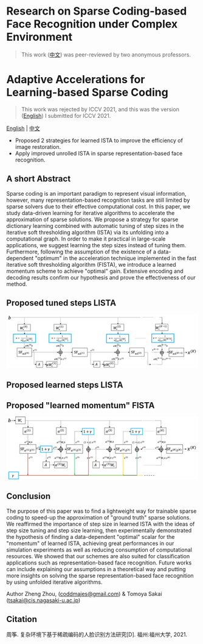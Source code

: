 # Research on Sparse Coding-based Face Recognition under Complex Environment
> This work ([中文](thesis/Research_on_Sparse_Coding-based_Face_Recognition_under_Complex_Environment.pdf)) was peer-reviewed by two anonymous professors. 

# Adaptive Accelerations for Learning-based Sparse Coding
> This work was rejected by ICCV 2021, and this was the version ([English](thesis/Adaptive_Accelerations_for_Learning-based_Sparse_Coding.pdf)) I submitted for ICCV 2021.

[English](thesis/Adaptive_Accelerations_for_Learning-based_Sparse_Coding.pdf) | [中文](thesis/Research_on_Sparse_Coding-based_Face_Recognition_under_Complex_Environment.pdf)

+ Proposed 2 strategies for learned ISTA to improve the efficiency of image restoration.
+ Apply improved unrolled ISTA in sparse representation-based face recognition. 

## A short Abstract

Sparse coding is an important paradigm to represent visual information, however, many representation-based recognition tasks are still limited by sparse solvers due to their effective computational cost. In this paper, we study data-driven learning for iterative algorithms to accelerate the approximation of sparse solutions. We propose a strategy for sparse dictionary learning combined with automatic tuning of step sizes in the iterative soft thresholding algorithm (ISTA) via its unfolding into a computational graph. In order to make it practical in large-scale applications, we suggest learning the step sizes instead of tuning them. Furthermore, following the assumption of the existence of a data-dependent "optimum" in the acceleration technique implemented in the fast iterative soft thresholding algorithm (FISTA), we introduce a learned momentum scheme to achieve "optimal" gain. Extensive encoding and decoding results confirm our hypothesis and prove the effectiveness of our method.

## Proposed tuned steps LISTA
![tuned steps LISTA](../images/stepsize.png)

## Proposed learned steps LISTA

## Proposed "learned momentum" FISTA
![learned momentum FISTA](../images/LM-FISTA.png)

## Conclusion
The purpose of this paper was to find a lightweight way for trainable sparse coding to speed-up the approximation of "ground truth" sparse solutions. We reaffirmed the importance of step size in learned ISTA with the ideas of step size tuning and step size learning, then experimentally demonstrated the hypothesis of finding a data-dependent "optimal" scalar for the "momentum" of learned ISTA, achieving great performances in our simulation experiments as well as reducing consumption of computational resources. We showed that our schemes are also suited for classification applications such as representation-based face recognition. Future works can include explaining our assumptions in a theoretical way and putting more insights on solving the sparse representation-based face recognition by using unfolded iterative algorithms.

Author Zheng Zhou, (coddmajes@gmail.com) & Tomoya Sakai (tsakai@cis.nagasaki-u.ac.jp)

## Citation
周筝. 复杂环境下基于稀疏编码的人脸识别方法研究[D]. 福州:福州大学, 2021.
